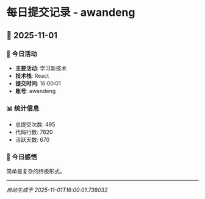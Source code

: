 # 每日提交记录 - awandeng

## 📅 2025-11-01

### 🎯 今日活动
- **主要活动**: 学习新技术
- **技术栈**: React
- **提交时间**: 16:00:01
- **账号**: awandeng

### 📊 统计信息
- 总提交次数: 495
- 代码行数: 7620
- 活跃天数: 670

### 💭 今日感悟
简单是复杂的终极形式。

---
*自动生成于 2025-11-01T16:00:01.738032*
